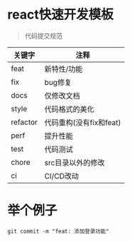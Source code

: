 # react快速开发模板

> 代码提交规范

|     关键字     |   注释          |
|----------|-------------|
| feat     | 新特性/功能      |
| fix      | bug修复       |
| docs     | 仅修改文档        |
| style    | 代码格式的美化      |
| refactor | 代码重构(没有fix和feat) |
| perf     | 提升性能        |
| test     | 代码测试        |
| chore     | src目录以外的修改|
| ci     | CI/CD改动|

# 举个例子
```shell
git commit -m "feat: 添加登录功能"
```

